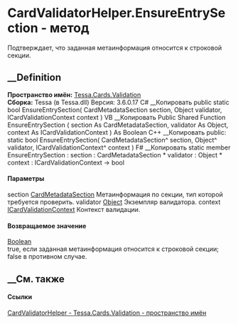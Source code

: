 # CardValidatorHelper.EnsureEntrySection - метод
Подтверждает, что заданная метаинформация относится к строковой секции.
## __Definition
 **Пространство имён:** [Tessa.Cards.Validation](N_Tessa_Cards_Validation.htm)  
 **Сборка:** Tessa (в Tessa.dll) Версия: 3.6.0.17
C# __Копировать
     public static bool EnsureEntrySection(
    	CardMetadataSection section,
    	Object validator,
    	ICardValidationContext context
    )
VB __Копировать
     Public Shared Function EnsureEntrySection ( 
    	section As CardMetadataSection,
    	validator As Object,
    	context As ICardValidationContext
    ) As Boolean
C++ __Копировать
     public:
    static bool EnsureEntrySection(
    	CardMetadataSection^ section, 
    	Object^ validator, 
    	ICardValidationContext^ context
    )
F# __Копировать
     static member EnsureEntrySection : 
            section : CardMetadataSection * 
            validator : Object * 
            context : ICardValidationContext -> bool 
#### Параметры
section [CardMetadataSection](T_Tessa_Cards_Metadata_CardMetadataSection.htm)
    Метаинформация по секции, тип которой требуется проверить.
validator [Object](https://learn.microsoft.com/dotnet/api/system.object)
    Экземпляр валидатора.
context
[ICardValidationContext](T_Tessa_Cards_Validation_ICardValidationContext.htm)
    Контекст валидации.
#### Возвращаемое значение
[Boolean](https://learn.microsoft.com/dotnet/api/system.boolean)  
true, если заданная метаинформация относится к строковой секции; false в
противном случае.
## __См. также
#### Ссылки
[CardValidatorHelper - ](T_Tessa_Cards_Validation_CardValidatorHelper.htm)
[Tessa.Cards.Validation - пространство имён](N_Tessa_Cards_Validation.htm)
